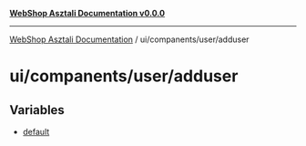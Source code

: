 [**WebShop Asztali Documentation v0.0.0**](../../../../README.md)

***

[WebShop Asztali Documentation](../../../../modules.md) / ui/companents/user/adduser

# ui/companents/user/adduser

## Variables

- [default](variables/default.md)
